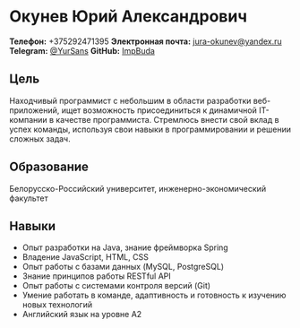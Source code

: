 # Окунев Юрий Александрович

**Телефон:** +375292471395
**Электронная почта:** [jura-okunev@yandex.ru](mailto:jura-okunev@yandex.ru)
**Telegram:** [@YurSans](https://t.me/YurSans) 
**GitHub:** [ImpBuda](https://github.com/ImpBuda)

## Цель

Находчивый программист с небольшим в области разработки веб-приложений, ищет возможность присоединиться к динамичной IT-компании в качестве программиста. Стремлюсь внести свой вклад в успех команды, используя свои навыки в программировании и решении сложных задач.

## Образование

Белорусско-Российский университет, инженерно-экономический факультет 

## Навыки

- Опыт разработки на Java, знание фреймворка Spring
- Владение JavaScript, HTML, CSS
- Опыт работы с базами данных (MySQL, PostgreSQL)
- Знание принципов работы RESTful API
- Опыт работы с системами контроля версий (Git)
- Умение работать в команде, адаптивность и готовность к изучению новых технологий
- Английский язык на уровне A2
